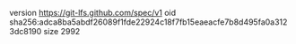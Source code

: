 version https://git-lfs.github.com/spec/v1
oid sha256:adca8ba5abdf26089f1fde22924c18f7fb15eaeacfe7b8d495fa0a3123dc8190
size 2992
